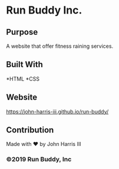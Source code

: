 # Run Buddy Inc.

## Purpose
A website that offer fitness raining services.

## Built With
*HTML
*CSS

## Website
https://john-harris-iii.github.io/run-buddy/

## Contribution
Made with ❤️ by John Harris III

### ©️2019 Run Buddy, Inc
